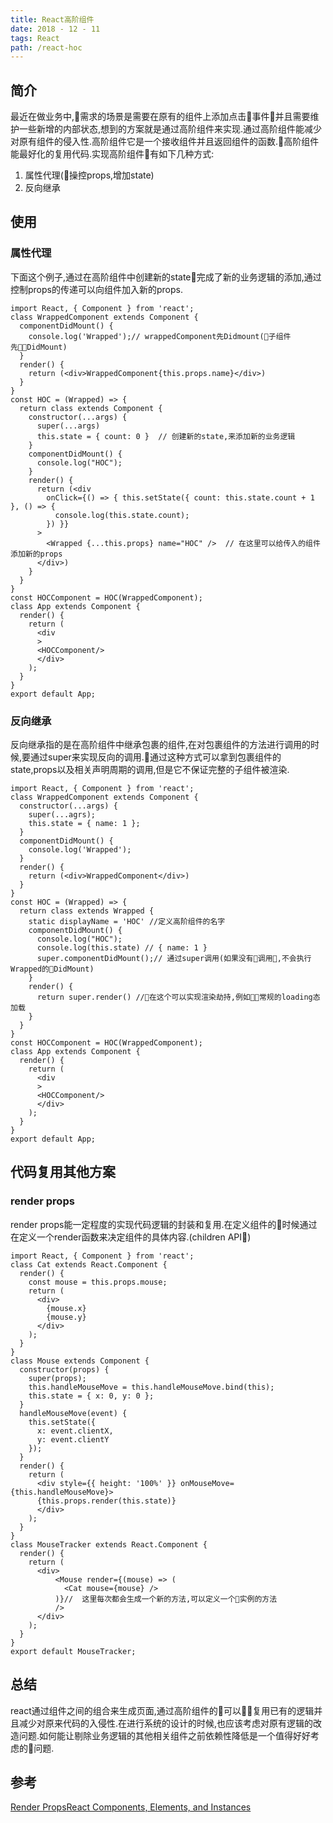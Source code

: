 ```yaml
---
title: React高阶组件
date: 2018 - 12 - 11 
tags: React
path: /react-hoc
---
```


## 简介 
最近在做业务中,需求的场景是需要在原有的组件上添加点击事件并且需要维护一些新增的内部状态,想到的方案就是通过高阶组件来实现.通过高阶组件能减少对原有组件的侵入性.高阶组件它是一个接收组件并且返回组件的函数.高阶组件能最好化的复用代码.实现高阶组件有如下几种方式:  
1. 属性代理(操控props,增加state)
2. 反向继承  

## 使用

### 属性代理
下面这个例子,通过在高阶组件中创建新的state完成了新的业务逻辑的添加,通过控制props的传递可以向组件加入新的props.
    
    import React, { Component } from 'react';
    class WrappedComponent extends Component {
      componentDidMount() {
        console.log('Wrapped');// wrappedComponent先Didmount(子组件先DidMount)
      }
      render() {
        return (<div>WrappedComponent{this.props.name}</div>)
      }
    }
    const HOC = (Wrapped) => {
      return class extends Component {
        constructor(...args) {
          super(...args)
          this.state = { count: 0 }  // 创建新的state,来添加新的业务逻辑
        }
        componentDidMount() {
          console.log("HOC");
        }
        render() {
          return (<div
            onClick={() => { this.setState({ count: this.state.count + 1 }, () => {
              console.log(this.state.count);
            }) }}
          >
            <Wrapped {...this.props} name="HOC" />  // 在这里可以给传入的组件添加新的props
          </div>)
        }
      }
    }
    const HOCComponent = HOC(WrappedComponent);
    class App extends Component {
      render() {
        return (
          <div
          >
          <HOCComponent/>
          </div>
        );
      }
    }
    export default App;  

### 反向继承
反向继承指的是在高阶组件中继承包裹的组件,在对包裹组件的方法进行调用的时候,要通过super来实现反向的调用.通过这种方式可以拿到包裹组件的state,props以及相关声明周期的调用,但是它不保证完整的子组件被渲染.  

    import React, { Component } from 'react';
    class WrappedComponent extends Component {
      constructor(...args) {
        super(...agrs);
        this.state = { name: 1 };
      }
      componentDidMount() {
        console.log('Wrapped');
      }
      render() {
        return (<div>WrappedComponent</div>)
      }
    }
    const HOC = (Wrapped) => {
      return class extends Wrapped {
        static displayName = 'HOC' //定义高阶组件的名字
        componentDidMount() {
          console.log("HOC");
          console.log(this.state) // { name: 1 }
          super.componentDidMount();// 通过super调用(如果没有调用,不会执行Wrapped的DidMount)
        }
        render() {
          return super.render() //在这个可以实现渲染劫持,例如常规的loading态加载
        }
      }
    }
    const HOCComponent = HOC(WrappedComponent);
    class App extends Component {
      render() {
        return (
          <div
          >
          <HOCComponent/>
          </div>
        );
      }
    }
    export default App;

## 代码复用其他方案

### render props  
render props能一定程度的实现代码逻辑的封装和复用.在定义组件的时候通过在定义一个render函数来决定组件的具体内容.(children API)

    import React, { Component } from 'react';
    class Cat extends React.Component {
      render() {
        const mouse = this.props.mouse;
        return (
          <div>
            {mouse.x}
            {mouse.y}
          </div>
        );
      }
    }
    class Mouse extends Component {
      constructor(props) {
        super(props);
        this.handleMouseMove = this.handleMouseMove.bind(this);
        this.state = { x: 0, y: 0 };
      }
      handleMouseMove(event) {
        this.setState({
          x: event.clientX,
          y: event.clientY
        });
      }
      render() {
        return (
          <div style={{ height: '100%' }} onMouseMove={this.handleMouseMove}>
          {this.props.render(this.state)}
          </div>
        );
      }
    }
    class MouseTracker extends React.Component {
      render() {
        return (
          <div>
              <Mouse render={(mouse) => (
                <Cat mouse={mouse} />
              )}//  这里每次都会生成一个新的方法,可以定义一个实例的方法
              />
          </div>
        );
      }
    }
    export default MouseTracker;

## 总结
react通过组件之间的组合来生成页面,通过高阶组件的可以复用已有的逻辑并且减少对原来代码的入侵性.在进行系统的设计的时候,也应该考虑对原有逻辑的改造问题.如何能让剔除业务逻辑的其他相关组件之前依赖性降低是一个值得好好考虑的问题.
## 参考
[Render Props](https://reactjs.org/docs/render-props.html)[React Components, Elements, and Instances](https://reactjs.org/blog/2015/12/18/react-components-elements-and-instances.html)